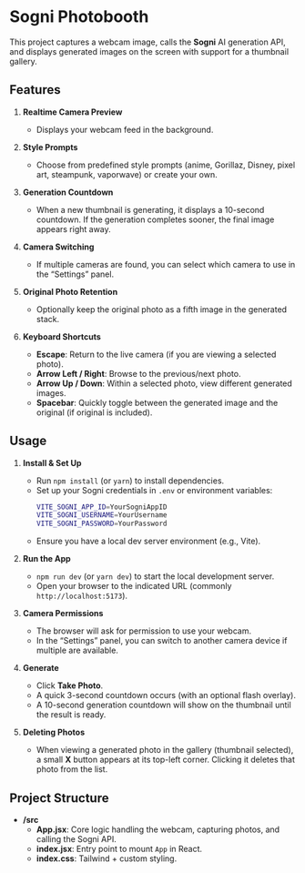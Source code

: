 # Sogni Photobooth

This project captures a webcam image, calls the **Sogni** AI generation API, and displays generated images on the screen with support for a thumbnail gallery.

## Features
1. **Realtime Camera Preview**
   - Displays your webcam feed in the background.

2. **Style Prompts**
   - Choose from predefined style prompts (anime, Gorillaz, Disney, pixel art, steampunk, vaporwave) or create your own.

3. **Generation Countdown**
   - When a new thumbnail is generating, it displays a 10-second countdown. If the generation completes sooner, the final image appears right away.

4. **Camera Switching**
   - If multiple cameras are found, you can select which camera to use in the “Settings” panel.

5. **Original Photo Retention**
   - Optionally keep the original photo as a fifth image in the generated stack.

6. **Keyboard Shortcuts**
   - **Escape**: Return to the live camera (if you are viewing a selected photo).
   - **Arrow Left / Right**: Browse to the previous/next photo.
   - **Arrow Up / Down**: Within a selected photo, view different generated images.
   - **Spacebar**: Quickly toggle between the generated image and the original (if original is included).

## Usage

1. **Install & Set Up**
   - Run `npm install` (or `yarn`) to install dependencies.
   - Set up your Sogni credentials in `.env` or environment variables:
     ```bash
     VITE_SOGNI_APP_ID=YourSogniAppID
     VITE_SOGNI_USERNAME=YourUsername
     VITE_SOGNI_PASSWORD=YourPassword
     ```
   - Ensure you have a local dev server environment (e.g., Vite).

2. **Run the App**
   - `npm run dev` (or `yarn dev`) to start the local development server.
   - Open your browser to the indicated URL (commonly `http://localhost:5173`).

3. **Camera Permissions**
   - The browser will ask for permission to use your webcam.
   - In the “Settings” panel, you can switch to another camera device if multiple are available.

4. **Generate**
   - Click **Take Photo**.
   - A quick 3-second countdown occurs (with an optional flash overlay).
   - A 10-second generation countdown will show on the thumbnail until the result is ready.

5. **Deleting Photos**
   - When viewing a generated photo in the gallery (thumbnail selected), a small **X** button appears at its top-left corner. Clicking it deletes that photo from the list.

## Project Structure

- **/src**
  - **App.jsx**: Core logic handling the webcam, capturing photos, and calling the Sogni API.
  - **index.jsx**: Entry point to mount `App` in React.
  - **index.css**: Tailwind + custom styling.

